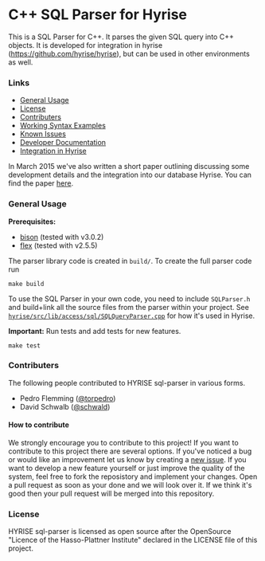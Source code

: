C++ SQL Parser for Hyrise
=========================

This is a SQL Parser for C++. It parses the given SQL query into C++ objects.
It is developed for integration in hyrise (https://github.com/hyrise/hyrise), but can be used in other environments as well.

### Links

* [General Usage](#general-usage)
* [License](#license)
* [Contributers](#contributers)
* [Working Syntax Examples](docs/syntax.md)
* [Known Issues](docs/issues.md)
* [Developer Documentation](docs/documentation.md)
* [Integration in Hyrise](docs/integration.md)

In March 2015 we've also written a short paper outlining discussing some development details and the integration into our database Hyrise. You can find the paper [here](http://torpedro.com/paper/HyriseSQL-03-2015.pdf).


### General Usage

**Prerequisites:**
* [bison](https://www.gnu.org/software/bison/) (tested with v3.0.2)
* [flex](http://flex.sourceforge.net/) (tested with v2.5.5)

The parser library code is created in `build/`. To create the full parser code run 
```
make build
````

   
To use the SQL Parser in your own code, you need to include `SQLParser.h` and build+link all the source files from the parser within your project. See [`hyrise/src/lib/access/sql/SQLQueryParser.cpp`](https://github.com/hyrise/hyrise/blob/master/src/lib/access/sql/SQLQueryParser.cpp) for how it's used in Hyrise.

**Important:** Run tests and add tests for new features.
```
make test
```

### Contributers

The following people contributed to HYRISE sql-parser in various forms.

* Pedro Flemming ([@torpedro](https://github.com/torpedro))
* David Schwalb ([@schwald](https://github.com/schwald))


#### How to contribute

We strongly encourage you to contribute to this project! If you want to contribute to this project there are several options. If you've noticed a bug or would like an improvement let us know by creating a [new issue](https://github.com/hyrise/sql-parser/issues). If you want to develop a new feature yourself or just improve the quality of the system, feel free to fork the reposistory and implement your changes. Open a pull request as soon as your done and we will look over it. If we think it's good then your pull request will be merged into this repository.


### License

HYRISE sql-parser is licensed as open source after the OpenSource "Licence of the Hasso-Plattner Institute" declared in the LICENSE file of this project.
